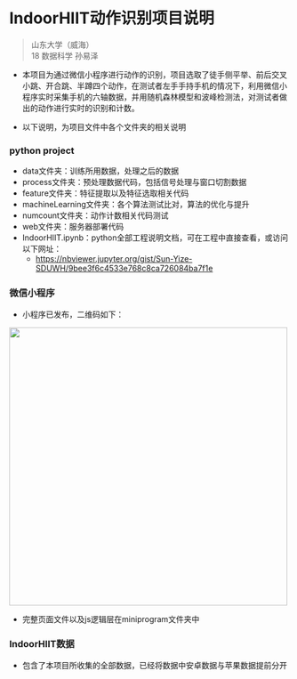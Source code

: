 # IndoorHIIT动作识别项目说明
> 山东大学（威海）<br>
> 18 数据科学 孙易泽

+ 本项目为通过微信小程序进行动作的识别，项目选取了徒手侧平举、前后交叉小跳、开合跳、半蹲四个动作，在测试者左手手持手机的情况下，利用微信小程序实时采集手机的六轴数据，并用随机森林模型和波峰检测法，对测试者做出的动作进行实时的识别和计数。

+ 以下说明，为项目文件中各个文件夹的相关说明

### python project

+ data文件夹：训练所用数据，处理之后的数据
+ process文件夹：预处理数据代码，包括信号处理与窗口切割数据
+ feature文件夹：特征提取以及特征选取相关代码
+ machineLearning文件夹：各个算法测试比对，算法的优化与提升
+ numcount文件夹：动作计数相关代码测试
+ web文件夹：服务器部署代码
+ IndoorHIIT.ipynb：python全部工程说明文档，可在工程中直接查看，或访问以下网址：
  + https://nbviewer.jupyter.org/gist/Sun-Yize-SDUWH/9bee3f6c4533e768c8ca726084ba7f1e



### 微信小程序

+ 小程序已发布，二维码如下：

<img src='https://inifyy.cn:4100' width='500px'>

+ 完整页面文件以及js逻辑层在miniprogram文件夹中



### IndoorHIIT数据

+ 包含了本项目所收集的全部数据，已经将数据中安卓数据与苹果数据提前分开
